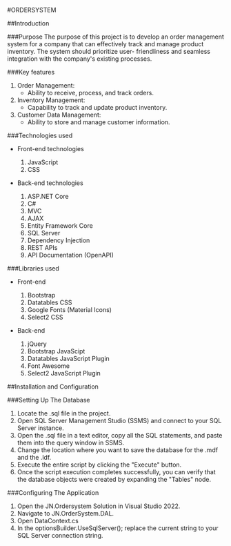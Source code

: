 #ORDERSYSTEM


##Introduction

###Purpose
The purpose of this project is to develop an order management system for a company 
that can effectively track and manage product inventory. The system should prioritize user-
friendliness and seamless integration with the company's existing processes.

###Key features
1. Order Management:
	- Ability to receive, process, and track orders. 
2. Inventory Management:
	- Capability to track and update product inventory.
3. Customer Data Management:
	- Ability to store and manage customer information.

###Technologies used
- Front-end technologies
	1. JavaScript
	2. CSS


- Back-end technologies
	1. ASP.NET Core
	2. C#
	3. MVC
	4. AJAX
	5. Entity Framework Core
	6. SQL Server
	7. Dependency Injection
	8. REST APIs
	9. API Documentation (OpenAPI)

###Libraries used
- Front-end
	1. Bootstrap
	2. Datatables CSS
	3. Google Fonts (Material Icons)
	4. Select2 CSS


- Back-end
	1. jQuery
	2. Bootstrap JavaScipt
	3. Datatables JavaScript Plugin
	4. Font Awesome
	5. Select2 JavaScript Plugin


##Installation and Configuration

###Setting Up The Database
1. Locate the .sql file in the project.
2. Open SQL Server Management Studio (SSMS) and connect to your SQL Server instance.
3. Open the .sql file in a text editor, copy all the SQL statements, and paste them into the query window in SSMS.
4. Change the location where you want to save the database for the .mdf and the .ldf.
5. Execute the entire script by clicking the "Execute" button.
6. Once the script execution completes successfully, you can verify that the database objects were created by expanding the "Tables" node.

###Configuring The Application
1. Open the JN.Ordersystem Solution in Visual Studio 2022.
2. Navigate to JN.OrderSystem.DAL.
3. Open DataContext.cs
4. In the optionsBuilder.UseSqlServer(); replace the current string to your SQL Server connection string. 
